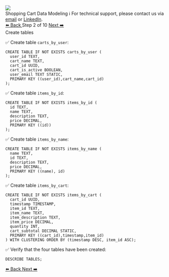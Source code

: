 <!-- TOP -->
<div class="top">
  <img src="https://datastax-academy.github.io/katapod-shared-assets/images/ds-academy-logo.svg" />
  <div class="scenario-title-section">
    <span class="scenario-title">Shopping Cart Data Modeling</span>
    <span class="scenario-subtitle">ℹ️ For technical support, please contact us via <a href="mailto:aleksandr.volochnev@datastax.com">email</a> or <a href="https://dtsx.io/aleks">LinkedIn</a>.</span>
  </div>
</div>

<!-- NAVIGATION -->
<div id="navigation-top" class="navigation-top">
 <a href='command:katapod.loadPage?[{"step":"step1-astra"}]'
   class="btn btn-dark navigation-top-left">⬅️ Back
 </a>
<span class="step-count"> Step 2 of 10</span>
 <a href='command:katapod.loadPage?[{"step":"step3-astra"}]' 
    class="btn btn-dark navigation-top-right">Next ➡️
  </a>
</div>

<!-- CONTENT -->

<div class="step-title">Create tables</div>


✅ Create table `carts_by_user`:
```
CREATE TABLE IF NOT EXISTS carts_by_user (
  user_id TEXT,
  cart_name TEXT,
  cart_id UUID,
  cart_is_active BOOLEAN,
  user_email TEXT STATIC,
  PRIMARY KEY ((user_id),cart_name,cart_id)
);
```

✅ Create table `items_by_id`:
```
CREATE TABLE IF NOT EXISTS items_by_id (
  id TEXT,
  name TEXT,
  description TEXT,
  price DECIMAL,
  PRIMARY KEY ((id))
);
```

✅ Create table `items_by_name`:
```
CREATE TABLE IF NOT EXISTS items_by_name (
  name TEXT,
  id TEXT,  
  description TEXT,
  price DECIMAL,
  PRIMARY KEY ((name), id)
);
```

✅ Create table `items_by_cart`:
```
CREATE TABLE IF NOT EXISTS items_by_cart (
  cart_id UUID,
  timestamp TIMESTAMP,
  item_id TEXT,
  item_name TEXT,
  item_description TEXT,
  item_price DECIMAL,
  quantity INT,
  cart_subtotal DECIMAL STATIC,
  PRIMARY KEY ((cart_id),timestamp,item_id)
) WITH CLUSTERING ORDER BY (timestamp DESC, item_id ASC);
```

✅ Verify that the four tables have been created:
```
DESCRIBE TABLES;
```

<!-- NAVIGATION -->
<div id="navigation-bottom" class="navigation-bottom">
 <a href='command:katapod.loadPage?[{"step":"step1-astra"}]'
   class="btn btn-dark navigation-bottom-left">⬅️ Back
 </a>
 <a href='command:katapod.loadPage?[{"step":"step3-astra"}]'
    class="btn btn-dark navigation-bottom-right">Next ➡️
  </a>
</div>
